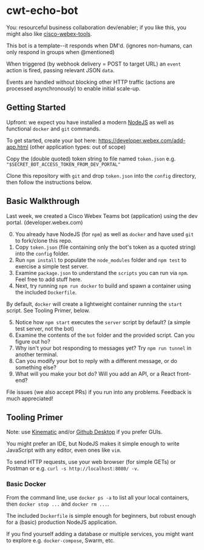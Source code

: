 # cwt-echo-bot

You: resourceful business collaboration dev/enabler; if you like this, you might also like [cisco-webex-tools](https://www.npmjs.com/package/cisco-webex-tools).

This bot is a template--it responds when DM'd. (ignores non-humans, can only respond in groups when @mentioned)

When triggered (by webhook delivery = POST to target URL) an `event` action is fired, passing relevant JSON `data`.

Events are handled without blocking other HTTP traffic (actions are processed asynchronously) to enable initial scale-up.

## Getting Started

Upfront: we expect you have installed a modern [NodeJS](https://nodejs.org) as well as functional `docker` and `git` commands.

To get started, create your bot here: https://developer.webex.com/add-app.html (other application types: out of scope)

Copy the (double quoted) token string to file named `token.json` e.g. `"$SECRET_BOT_ACCESS_TOKEN_FROM_DEV_PORTAL"`

Clone this repository with `git` and drop `token.json` into the `config` directory, then follow the instructions below.

## Basic Walkthrough

Last week, we created a Cisco Webex Teams bot (application) using the dev portal. (developer.webex.com)

0. You already have NodeJS (for `npm`) as well as `docker` and have used `git` to fork/clone this repo.
1. Copy `token.json` (file containing only the bot's token as a quoted string) into the `config` folder.
2. Run `npm install` to populate the `node_modules` folder and `npm test` to exercise a simple test server.
3. Examine `package.json` to understand the `scripts` you can run via `npm`. Feel free to add stuff here.
4. Next, try running `npm run docker` to build and spawn a container using the included `Dockerfile`.

By default, `docker` will create a lightweight container running the `start` script. See Tooling Primer, below.

5. Notice how `npm start` executes the `server` script by default? (a simple test server, not the bot)
6. Examine the contents of the `bot` folder and the provided script. Can you figure out ho?
7. Why isn't your bot responding to messages yet? Try `npm run tunnel` in another terminal.
8. Can you modify your bot to reply with a different message, or do something else?
9. What will you make your bot do? Will you add an API, or a React front-end?

File issues (we also accept PRs) if you run into any problems. Feedback is much appreciated!

## Tooling Primer

Note: use [Kinematic](https://kitematic.com) and/or [Github Desktop](https://desktop.github.com/) if you prefer GUIs.

You might prefer an IDE, but NodeJS makes it simple enough to write JavaScript with any editor, even ones like `vim`.

To send HTTP requests, use your web browser (for simple GETs) or Postman or e.g. `curl -s http://localhost:8080/ -v`.

### Basic Docker

From the command line, use `docker ps -a` to list all your local containers, then `docker stop ...` and `docker rm ...`.

The included `Dockerfile` is simple enough for beginners, but robust enough for a (basic) production NodeJS application.

If you find yourself adding a database or multiple services, you might want to explore e.g. `docker-compose`, Swarm, etc.
